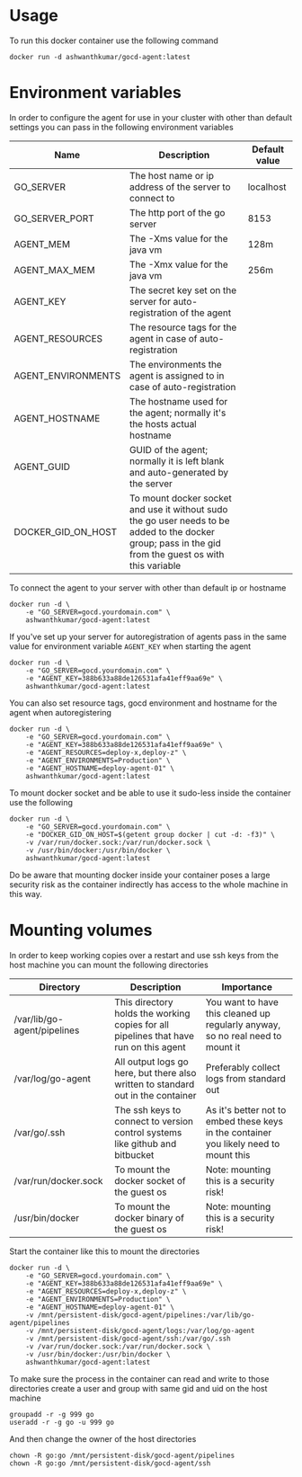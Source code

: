 # Usage
To run this docker container use the following command
```
docker run -d ashwanthkumar/gocd-agent:latest
```

# Environment variables
In order to configure the agent for use in your cluster with other than default settings you can pass in the following environment variables

| Name  |	Description |	Default value |
| --- | --- | --- |
| GO_SERVER |	The host name or ip address of the server to connect to	| localhost |
| GO_SERVER_PORT  |	The http port of the go server  |	8153  |
| AGENT_MEM |	The -Xms value for the java vm	|  128m  |
| AGENT_MAX_MEM	| The -Xmx value for the java vm  |	256m  |
| AGENT_KEY |	The secret key set on the server for auto-registration of the agent	| |
| AGENT_RESOURCES |	The resource tags for the agent in case of auto-registration  | |
| AGENT_ENVIRONMENTS  |	The environments the agent is assigned to in case of auto-registration  | |
| AGENT_HOSTNAME  |	The hostname used for the agent; normally it's the hosts actual hostname	|  |
| AGENT_GUID  | GUID of the agent; normally it is left blank and auto-generated by the server	|  |
| DOCKER_GID_ON_HOST  |	To mount docker socket and use it without sudo the go user needs to be added to the docker group; pass in the gid from the guest os with this variable  | |

To connect the agent to your server with other than default ip or hostname

```
docker run -d \
    -e "GO_SERVER=gocd.yourdomain.com" \
    ashwanthkumar/gocd-agent:latest
```

If you've set up your server for autoregistration of agents pass in the same value for environment variable `AGENT_KEY` when starting the agent

```
docker run -d \
    -e "GO_SERVER=gocd.yourdomain.com" \
    -e "AGENT_KEY=388b633a88de126531afa41eff9aa69e" \
    ashwanthkumar/gocd-agent:latest
```

You can also set resource tags, gocd environment and hostname for the agent when autoregistering

```
docker run -d \
    -e "GO_SERVER=gocd.yourdomain.com" \
    -e "AGENT_KEY=388b633a88de126531afa41eff9aa69e" \
    -e "AGENT_RESOURCES=deploy-x,deploy-z" \
    -e "AGENT_ENVIRONMENTS=Production" \
    -e "AGENT_HOSTNAME=deploy-agent-01" \
    ashwanthkumar/gocd-agent:latest
```

To mount docker socket and be able to use it sudo-less inside the container use the following

```
docker run -d \
    -e "GO_SERVER=gocd.yourdomain.com" \
    -e "DOCKER_GID_ON_HOST=$(getent group docker | cut -d: -f3)" \
    -v /var/run/docker.sock:/var/run/docker.sock \
    -v /usr/bin/docker:/usr/bin/docker \
    ashwanthkumar/gocd-agent:latest
```

Do be aware that mounting docker inside your container poses a large security risk as the container indirectly has access to the whole machine in this way.

# Mounting volumes
In order to keep working copies over a restart and use ssh keys from the host machine you can mount the following directories

| Directory |	Description |	Importance  |
| --- | --- | --- |
| /var/lib/go-agent/pipelines |	This directory holds the working copies for all pipelines that have run on this agent | You want to have this cleaned up regularly anyway, so no real need to mount it  |
| /var/log/go-agent |	All output logs go here, but there also written to standard out in the container  |	Preferably collect logs from standard out |
| /var/go/.ssh  |	The ssh keys to connect to version control systems like github and bitbucket  |	As it's better not to embed these keys in the container you likely need to mount this |
| /var/run/docker.sock  |	To mount the docker socket of the guest os  |	Note: mounting this is a security risk! |
| /usr/bin/docker |	To mount the docker binary of the guest os  |	Note: mounting this is a security risk! |

Start the container like this to mount the directories

```
docker run -d \
    -e "GO_SERVER=gocd.yourdomain.com" \
    -e "AGENT_KEY=388b633a88de126531afa41eff9aa69e" \
    -e "AGENT_RESOURCES=deploy-x,deploy-z" \
    -e "AGENT_ENVIRONMENTS=Production" \
    -e "AGENT_HOSTNAME=deploy-agent-01" \
    -v /mnt/persistent-disk/gocd-agent/pipelines:/var/lib/go-agent/pipelines
    -v /mnt/persistent-disk/gocd-agent/logs:/var/log/go-agent
    -v /mnt/persistent-disk/gocd-agent/ssh:/var/go/.ssh
    -v /var/run/docker.sock:/var/run/docker.sock \
    -v /usr/bin/docker:/usr/bin/docker \
    ashwanthkumar/gocd-agent:latest
```

To make sure the process in the container can read and write to those directories create a user and group with same gid and uid on the host machine

```
groupadd -r -g 999 go
useradd -r -g go -u 999 go
```

And then change the owner of the host directories

```
chown -R go:go /mnt/persistent-disk/gocd-agent/pipelines
chown -R go:go /mnt/persistent-disk/gocd-agent/ssh
```
